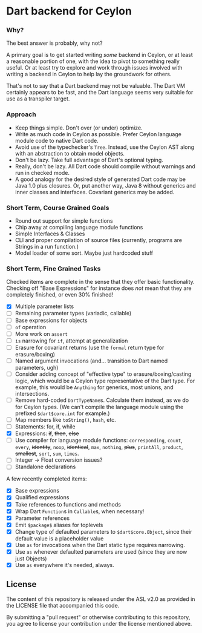 # Dart backend for Ceylon

### Why?

The best answer is probably, why not?

A primary goal is to get started writing *some* backend in Ceylon, or at least
a reasonable portion of one, with the idea to pivot to something really useful.
Or at least try to explore and work through issues involved with writing a
backend in Ceylon to help lay the groundwork for others.

That's not to say that a Dart backend may not be valuable. The Dart VM
certainly appears to be fast, and the Dart language seems very suitable for use
as a transpiler target.

### Approach

- Keep things simple. Don't over (or under) optimize.
- Write as much code in Ceylon as possible. Prefer Ceylon language module code
  to native Dart code.
- Avoid use of the typechecker's `Tree`. Instead, use the Ceylon AST along with
  an abstraction to obtain model objects.
- Don't be lazy. Take full advantage of Dart's optional typing.
- Really, don't be lazy. All Dart code should compile without warnings and run
  in checked mode.
- A good analogy for the desired style of generated Dart code may be Java 1.0
  plus closures. Or, put another way, Java 8 without generics and inner classes
  and interfaces. Covariant generics may be added.

### Short Term, Course Grained Goals

- Round out support for simple functions
- Chip away at compiling language module functions
- Simple Interfaces & Classes
- CLI and proper compilation of source files (currently, programs are Strings
  in a run function.)
- Model loader of some sort. Maybe just hardcoded stuff

### Short Term, Fine Grained Tasks

Checked items are complete in the sense that they offer basic functionality.
Checking off "Base Expressions" for instance does *not* mean that they are
completely finished, or even 30% finished!

- [x] Multiple parameter lists
- [ ] Remaining parameter types (variadic, callable)
- [ ] Base expressions for objects
- [ ] `of` operation
- [ ] More work on `assert`
- [ ] `is` narrowing for `if`, attempt at generalization
- [ ] Erasure for covariant returns (use the `formal` return type for erasure/boxing)
- [ ] Named argument invocations (and... transition to Dart named parameters, ugh)
- [ ] Consider adding concept of "effective type" to erasure/boxing/casting logic,
  which would be a Ceylon type representative of the Dart type. For example,
  this would be `Anything` for generics, most unions, and intersections.
- [ ] Remove hard-coded `DartTypeName`s. Calculate them instead, as we do for
  Ceylon types. (We can't compile the language module using the prefixed
  `$dart$core.int` for example.)
- [ ] Map members like `toString()`, `hash`, etc.
- [ ] Statements: for, ~~if~~, while
- [x] Expressions: ~~if~~, ~~then~~, ~~else~~
- [ ] Use compiler for language module functions: `corresponding`, `count`,
  `every`, ~~identity~~, `noop`, ~~identical~~, `max`, `nothing`, ~~plus~~,
  `printAll`, `product`, ~~smallest~~, `sort`, `sum`, `times`.
- [ ] Integer -> Float conversion issues?
- [ ] Standalone declarations

A few recently completed items:

- [x] Base expressions
- [x] Qualified expressions
- [x] Take references to functions and methods
- [x] Wrap Dart `Function`s in `Callable`s, when necessary!
- [x] Parameter references
- [x] Emit `$package$` aliases for toplevels
- [x] Change type of defaulted parameters to `$dart$core.Object`, since their
  default value is a placeholder value
- [x] Use `as` for invocations when the Dart static type requires narrowing.
- [x] Use `as` whenever defaulted parameters are used (since they are now just Objects)
- [x] Use `as` everywhere it's needed, always.

## License

The content of this repository is released under the ASL v2.0 as provided in
the LICENSE file that accompanied this code.

By submitting a "pull request" or otherwise contributing to this repository,
you agree to license your contribution under the license mentioned above.
